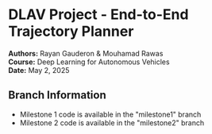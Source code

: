 # DLAV Project - End-to-End Trajectory Planner

**Authors:** Rayan Gauderon & Mouhamad Rawas  
**Course:** Deep Learning for Autonomous Vehicles   
**Date:** May 2, 2025

## Branch Information
- Milestone 1 code is available in the "milestone1" branch
- Milestone 2 code is available in the "milestone2" branch


